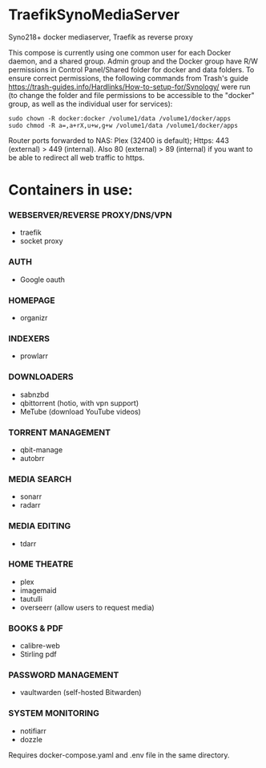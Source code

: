 # TraefikSynoMediaServer
Syno218+ docker mediaserver, Traefik as reverse proxy

This compose is currently using one common user for each Docker daemon, and a shared group. Admin group and the Docker group have R/W permissions in Control Panel/Shared folder for docker and data folders. To ensure correct permissions, the following commands from Trash's guide https://trash-guides.info/Hardlinks/How-to-setup-for/Synology/ were run (to change the folder and file permissions to be accessible to the "docker" group, as well as the individual user for services):
```
sudo chown -R docker:docker /volume1/data /volume1/docker/apps
sudo chmod -R a=,a+rX,u+w,g+w /volume1/data /volume1/docker/apps
```
Router ports forwarded to NAS:
Plex (32400 is default); Https: 443 (external) > 449 (internal). Also 80 (external) > 89 (internal) if you want to be able to redirect all web traffic to https.

# Containers in use:
### WEBSERVER/REVERSE PROXY/DNS/VPN
* traefik
* socket proxy
### AUTH
* Google oauth
### HOMEPAGE
* organizr
### INDEXERS
* prowlarr
### DOWNLOADERS
* sabnzbd
* qbittorrent (hotio, with vpn support)
* MeTube (download YouTube videos)
### TORRENT MANAGEMENT
* qbit-manage
* autobrr
### MEDIA SEARCH
* sonarr
* radarr
### MEDIA EDITING
* tdarr
### HOME THEATRE
* plex
* imagemaid
* tautulli
* overseerr (allow users to request media)
### BOOKS & PDF
* calibre-web
* Stirling pdf
### PASSWORD MANAGEMENT
* vaultwarden (self-hosted Bitwarden)
### SYSTEM MONITORING
* notifiarr
* dozzle

Requires docker-compose.yaml and .env file in the same directory.
